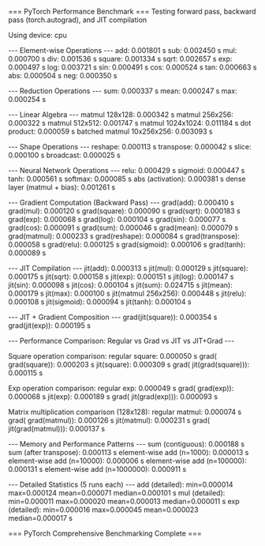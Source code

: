 === PyTorch Performance Benchmark ===
Testing forward pass, backward pass (torch.autograd), and JIT compilation

Using device: cpu

--- Element-wise Operations ---
add: 0.001801 s
sub: 0.002450 s
mul: 0.000700 s
div: 0.001536 s
square: 0.001334 s
sqrt: 0.002657 s
exp: 0.000497 s
log: 0.003721 s
sin: 0.000491 s
cos: 0.000524 s
tan: 0.000663 s
abs: 0.000504 s
neg: 0.000350 s

--- Reduction Operations ---
sum: 0.000337 s
mean: 0.000247 s
max: 0.000254 s

--- Linear Algebra ---
matmul 128x128: 0.000342 s
matmul 256x256: 0.000322 s
matmul 512x512: 0.001747 s
matmul 1024x1024: 0.011184 s
dot product: 0.000059 s
batched matmul 10x256x256: 0.003093 s

--- Shape Operations ---
reshape: 0.000113 s
transpose: 0.000042 s
slice: 0.000100 s
broadcast: 0.000025 s

--- Neural Network Operations ---
relu: 0.000429 s
sigmoid: 0.000447 s
tanh: 0.000561 s
softmax: 0.000085 s
abs (activation): 0.000381 s
dense layer (matmul + bias): 0.001261 s

--- Gradient Computation (Backward Pass) ---
grad(add): 0.000410 s
grad(mul): 0.000120 s
grad(square): 0.000090 s
grad(sqrt): 0.000183 s
grad(exp): 0.000068 s
grad(log): 0.000104 s
grad(sin): 0.000077 s
grad(cos): 0.000091 s
grad(sum): 0.000046 s
grad(mean): 0.000079 s
grad(matmul): 0.000233 s
grad(reshape): 0.000084 s
grad(transpose): 0.000058 s
grad(relu): 0.000125 s
grad(sigmoid): 0.000106 s
grad(tanh): 0.000089 s

--- JIT Compilation ---
jit(add): 0.000313 s
jit(mul): 0.000129 s
jit(square): 0.000175 s
jit(sqrt): 0.000158 s
jit(exp): 0.000151 s
jit(log): 0.000147 s
jit(sin): 0.000098 s
jit(cos): 0.000104 s
jit(sum): 0.024715 s
jit(mean): 0.000179 s
jit(max): 0.000100 s
jit(matmul 256x256): 0.000448 s
jit(relu): 0.000108 s
jit(sigmoid): 0.000094 s
jit(tanh): 0.000104 s

--- JIT + Gradient Composition ---
grad(jit(square)): 0.000354 s
grad(jit(exp)): 0.000195 s

--- Performance Comparison: Regular vs Grad vs JIT vs JIT+Grad ---

Square operation comparison:
  regular square: 0.000050 s
grad(  grad(square)): 0.000203 s
  jit(square): 0.000309 s
grad(  jit(grad(square))): 0.000115 s

Exp operation comparison:
  regular exp: 0.000049 s
grad(  grad(exp)): 0.000068 s
  jit(exp): 0.000189 s
grad(  jit(grad(exp))): 0.000093 s

Matrix multiplication comparison (128x128):
  regular matmul: 0.000074 s
grad(  grad(matmul)): 0.000126 s
  jit(matmul): 0.000231 s
grad(  jit(grad(matmul))): 0.000137 s

--- Memory and Performance Patterns ---
sum (contiguous): 0.000188 s
sum (after transpose): 0.000113 s
element-wise add (n=1000): 0.000013 s
element-wise add (n=10000): 0.000006 s
element-wise add (n=100000): 0.000131 s
element-wise add (n=1000000): 0.000911 s

--- Detailed Statistics (5 runs each) ---
add (detailed): min=0.000014 max=0.000124 mean=0.000071 median=0.000101 s
mul (detailed): min=0.000011 max=0.000020 mean=0.000013 median=0.000011 s
exp (detailed): min=0.000016 max=0.000045 mean=0.000023 median=0.000017 s

=== PyTorch Comprehensive Benchmarking Complete ===

